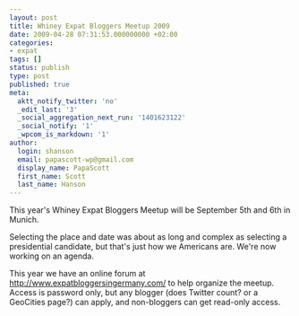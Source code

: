 ```yaml
---
layout: post
title: Whiney Expat Bloggers Meetup 2009
date: 2009-04-28 07:31:53.000000000 +02:00
categories:
- expat
tags: []
status: publish
type: post
published: true
meta:
  aktt_notify_twitter: 'no'
  _edit_last: '3'
  _social_aggregation_next_run: '1401623122'
  _social_notify: '1'
  _wpcom_is_markdown: '1'
author:
  login: shanson
  email: papascott-wp@gmail.com
  display_name: PapaScott
  first_name: Scott
  last_name: Hanson
---
```

<p>This year's Whiney Expat Bloggers Meetup will be September 5th and 6th in Munich.</p>
<p>Selecting the place and date was about as long and complex as selecting a presidential candidate, but that's just how we Americans are. We're now working on an agenda.</p>
<p>This year we have an online forum at <a href="http://www.expatbloggersingermany.com/">http://www.expatbloggersingermany.com/</a> to help organize the meetup. Access is password only, but any blogger (does Twitter count? or a GeoCities page?) can apply, and non-bloggers can get read-only access.</p>
